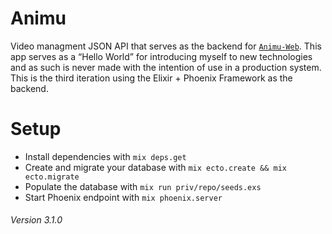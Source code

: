 Animu
=====

Video managment JSON API that serves as the backend for [`Animu-Web`](https://github.com/elarkham/Animu-Web). This app serves as a “Hello World” for introducing myself to new technologies and as such is never made with the intention of use in a production system. This is the third iteration using the Elixir + Phoenix Framework as the backend.

Setup
=====

 * Install dependencies with `mix deps.get`
 * Create and migrate your database with `mix ecto.create && mix ecto.migrate`
 * Populate the database with `mix run priv/repo/seeds.exs`
 * Start Phoenix endpoint with `mix phoenix.server`
 
###### Version 3.1.0
